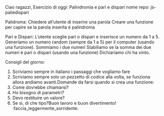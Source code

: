 Ciao ragazzi,
Esercizio di oggi: Palindromia e pari e dispari
nome repo: js-paliedispari

Palidroma:
Chiedere all’utente di inserire una parola
Creare una funzione per capire se la parola inserita è palindroma

Pari e Dispari:
L’utente sceglie pari o dispari e inserisce un numero da 1 a 5.
Generiamo un numero random (sempre da 1 a 5) per il computer (usando una funzione).
Sommiamo i due numeri
Stabiliamo se la somma dei due numeri è pari o dispari (usando una funzione)
Dichiariamo chi ha vinto.

Consigli del giorno:

1. Scriviamo sempre in italiano i passaggi che vogliamo fare
2. Scriviamo sempre solo un pezzetto di codice alla volta, se funziona allora andiamo avanti.Domande da farsi quando si crea una funzione:
3. Come dovrebbe chiamarsi?
4. Ho bisogno di parametri?
5. Devo restituire un valore?
6. Se sì, di che tipo?Buon lavoro e buon divertimento! :faccia_leggermente_sorridente:
